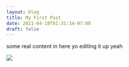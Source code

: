 ```yaml
---
layout: blog
title: My First Post
date: 2021-04-18T01:31:14-07:00
draft: false
---
```

some real content in here yo editing it up yeah



![](/images/uploads/beautiful.png)